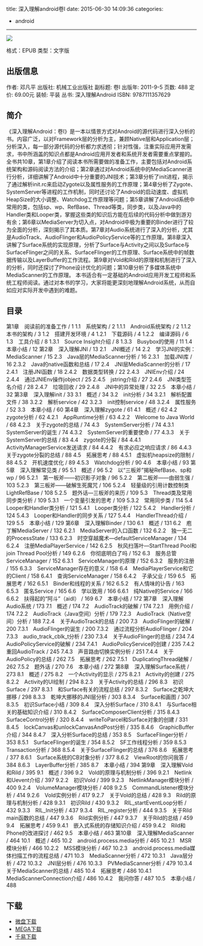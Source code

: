 title: 深入理解android卷I
date: 2015-06-30 14:09:36
categories:
  - android
---

![](http://img3.douban.com/lpic/s11171603.jpg)

格式：EPUB
类型：文字版

<!--more-->

## 出版信息 ##

作者: 邓凡平 
出版社: 机械工业出版社
副标题: 卷I
出版年: 2011-9-5
页数: 488
定价: 69.00元
装帧: 平装
丛书: 深入理解Android
ISBN: 9787111357629

## 简介 ##

《深入理解Android：卷I》是一本以情景方式对Android的源代码进行深入分析的书。内容广泛，以对Framework层的分析为主，兼顾Native层和Application层；分析深入，每一部分源代码的分析都力求透彻；针对性强，注重实际应用开发需求，书中所涵盖的知识点都是Android应用开发者和系统开发者需要重点掌握的。
全书共10章，第1章介绍了阅读本书所需要做的准备工作，主要包括对Android系统架构和源码阅读方法的介绍；第2章通过对Android系统中的MediaScanner进行分析，详细讲解了Android中十分重要的JNI技术；第3章分析了init进程，揭示了通过解析init.rc来启动Zygote以及属性服务的工作原理；第4章分析了Zygote、SystemServer等进程的工作机制，同时还讨论了Android的启动速度、虚拟机HeapSize的大小调整、Watchdog工作原理等问题；第5章讲解了Android系统中常用的类，包括sp、wp、RefBase、Thread等类，同步类，以及Java中的Handler类和Looper类，掌握这些类的知识后方能在后续的代码分析中做到游刃有余；第6章以MediaServer为切入点，对Android中极为重要的Binder进行了较为全面的分析，深刻揭示了其本质。第7章对Audio系统进行了深入的分析，尤其是AudioTrack、AudioFlinger和AudioPolicyService等的工作原理。第8章深入讲解了Surface系统的实现原理，分析了Surface与Activity之间以及Surface与SurfaceFlinger之间的关系、SurfaceFlinger的工作原理、Surface系统中的帧数据传输以及LayerBuffer的工作流程。第9章对Vold和Rild的原理和机制进行了深入的分析，同时还探讨了Phone设计优化的问题；第10章分析了多媒体系统中MediaScanner的工作原理。
本书适合有一定基础的Android应用开发工程师和系统工程师阅读。通过对本书的学习，大家将能更深刻地理解Android系统，从而自如应对实际开发中遇到的难题。

## 目录 ##

第1章　阅读前的准备工作 / 1
1.1　系统架构 / 2
1.1.1　Android系统架构 / 2
1.1.2　本书的架构 / 3
1.2　搭建开发环境 / 4
1.2.1　下载源码 / 4
1.2.2　编译源码 / 6
1.3　工具介绍 / 8
1.3.1　Source Insight介绍 / 8
1.3.3　Busybox的使用 / 11
1.4　本章小结 / 12
第2章　深入理解JNI / 13
2.1　JNI概述 / 14
2.2　学习JNI的实例：MediaScanner / 15
2.3　Java层的MediaScanner分析 / 16
2.3.1　加载JNI库 / 16
2.3.2　Java的native函数和总结 / 17
2.4　JNI层MediaScanner的分析 / 17
2.4.1　注册JNI函数 / 18
2.4.2　数据类型转换 / 22
2.4.3　JNIEnv介绍 / 24
2.4.4　通过JNIEnv操作jobject / 25
2.4.5　jstring介绍 / 27
2.4.6　JNI类型签名介绍 / 28
2.4.7　垃圾回收 / 29
2.4.8　JNI中的异常处理 / 32
2.5　本章小结 / 32
第3章　深入理解init / 33
3.1　概述 / 34
3.2　init分析 / 34
3.2.1　解析配置文件 / 38
3.2.2　解析service / 42
3.2.3　init控制service / 48
3.2.4　属性服务 / 52
3.3　本章小结 / 60
第4章　深入理解zygote / 61
4.1　概述 / 62
4.2　zygote分析 / 62
4.2.1　AppRuntime分析 / 63
4.2.2　Welcome to Java World / 68
4.2.3　关于zygote的总结 / 74
4.3　SystemServer分析 / 74
4.3.1　SystemServer的诞生 / 74
4.3.2　SystemServer的重要使命 / 77
4.3.3　关于 SystemServer的总结 / 83
4.4　zygote的分裂 / 84
4.4.1　ActivityManagerService发送请求 / 84
4.4.2　有求必应之响应请求 / 86
4.4.3　 关于zygote分裂的总结 / 88
4.5　拓展思考 / 88
4.5.1　虚拟机heapsize的限制 / 88
4.5.2　开机速度优化 / 89
4.5.3　Watchdog分析 / 90
4.6　本章小结 / 93
第5章　深入理解常见类 / 95
5.1　概述 / 96
5.2　以“三板斧”揭秘RefBase、sp和wp / 96
5.2.1　第一板斧——初识影子对象 / 96
5.2.2　第二板斧——由弱生强 / 103
5.2.3　第三板斧——破解生死魔咒 / 106
5.2.4　轻量级的引用计数控制类LightRefBase / 108
5.2.5　题外话—三板斧的来历 / 109
5.3　Thread类及常用同步类分析 / 109
5.3.1　一个变量引发的思考 / 109
5.3.2　常用同步类 / 114
5.4　Looper和Handler类分析 / 121
5.4.1　Looper类分析 / 122
5.4.2　Handler分析 / 124
5.4.3　Looper和Handler的同步关系 / 127
5.4.4　HandlerThread介绍 / 129
5.5　本章小结 / 129
第6章　深入理解Binder / 130
6.1　概述 / 131
6.2　庖丁解MediaServer / 132
6.2.1　MediaServer的入口函数 / 132
6.2.2　独一无二的ProcessState / 133
6.2.3　时空穿越魔术—defaultServiceManager / 134
6.2.4　注册MediaPlayerService / 142
6.2.5　秋风扫落叶—StartThread Pool和join Thread Pool分析 / 149
6.2.6　你彻底明白了吗 / 152
6.3　服务总管ServiceManager / 152
6.3.1　ServiceManager的原理 / 152
6.3.2　服务的注册 / 155
6.3.3　ServiceManager存在的意义 / 158
6.4　MediaPlayerService和它的Client / 158
6.4.1　查询ServiceManager / 158
6.4.2　子承父业 / 159
6.5　拓展思考 / 162
6.5.1　Binder和线程的关系 / 162
6.5.2　有人情味的讣告 / 163
6.5.3　匿名Service / 165
6.6　学以致用 / 166
6.6.1　纯Native的Service / 166
6.6.2　扶得起的“阿斗”（aidl） / 169
6.7　本章小结 / 172
第7章　深入理解Audio系统 / 173
7.1　概述 / 174
7.2　AudioTrack的破解 / 174
7.2.1　用例介绍 / 174
7.2.2　AudioTrack（Java空间）分析 / 179
7.2.3　AudioTrack（Native空间）分析 / 188
7.2.4　关于AudioTrack的总结 / 200
7.3　AudioFlinger的破解 / 200
7.3.1　AudioFlinger的诞生 / 200
7.3.2　通过流程分析AudioFlinger / 204
7.3.3　audio_track_cblk_t分析 / 230
7.3.4　关于AudioFlinger的总结 / 234
7.4　AudioPolicyService的破解 / 234
7.4.1　AudioPolicyService的创建 / 235
7.4.2　重回AudioTrack / 245
7.4.3　声音路由切换实例分析 / 251
7.4.4　关于AudioPolicy的总结 / 262
7.5　拓展思考 / 262
7.5.1　DuplicatingThread破解 / 262
7.5.2　题外话 / 270
7.6　本章小结 / 272
第8章　深入理解Surface系统 / 273
8.1　概述 / 275
8.2　一个Activity的显示 / 275
8.2.1　Activity的创建 / 275
8.2.2　Activity的UI绘制 / 294
8.2.3　关于Activity的总结 / 296
8.3　初识Surface / 297
8.3.1　和Surface有关的流程总结 / 297
8.3.2　Surface之乾坤大挪移 / 298
8.3.3　乾坤大挪移的JNI层分析 / 303
8.3.4　Surface和画图 / 307
8.3.5　初识Surface小结 / 309
8.4　深入分析Surface / 310
8.4.1　与Surface相关的基础知识介绍 / 310
8.4.2　SurfaceComposerClient分析 / 315
8.4.3　SurfaceControl分析 / 320
8.4.4　writeToParcel和Surface对象的创建 / 331
8.4.5　lockCanvas和unlockCanvasAndPost分析 / 335
8.4.6　GraphicBuffer介绍 / 344
8.4.7　深入分析Surface的总结 / 353
8.5　SurfaceFlinger分析 / 353
8.5.1　SurfaceFlinger的诞生 / 354
8.5.2　SF工作线程分析 / 359
8.5.3　Transaction分析 / 368
8.5.4　关于SurfaceFlinger的总结 / 376
8.6　拓展思考 / 377
8.6.1　Surface系统的CB对象分析 / 377
8.6.2　ViewRoot的你问我答 / 384
8.6.3　LayerBuffer分析 / 385
8.7　本章小结 / 394
第9章　深入理解Vold和Rild / 395
9.1　概述 / 396
9.2　Vold的原理与机制分析 / 396
9.2.1　Netlink和Uevent介绍 / 397
9.2.2　初识Vold / 399
9.2.3　NetlinkManager模块分析 / 400
9.2.4　VolumeManager模块分析 / 408
9.2.5　CommandListener模块分析 / 414
9.2.6　Vold实例分析 / 417
9.2.7　关于Vold的总结 / 428
9.3　Rild的原理与机制分析 / 428
9.3.1　初识Rild / 430
9.3.2　RIL_startEventLoop分析 / 432
9.3.3　RIL_Init分析 / 437
9.3.4　RIL_register分析 / 444
9.3.5　关于Rild main函数的总结 / 447
9.3.6　Rild实例分析 / 447
9.3.7　关于Rild的总结 / 459
9.4　拓展思考 / 459
9.4.1　嵌入式系统的存储知识介绍 / 459
9.4.2　Rild和Phone的改进探讨 / 462
9.5　本章小结 / 463
第10章　深入理解MediaScanner / 464
10.1　概述 / 465
10.2　android.process.media分析 / 465
10.2.1　MSR模块分析 / 466
10.2.2　MSS模块分析 / 467
10.2.3　android.process.media媒体扫描工作的流程总结 / 471
10.3　MediaScanner分析 / 472
10.3.1　Java层分析 / 472
10.3.2　JNI层分析 / 476
10.3.3　PVMediaScanner分析 / 479
10.3.4　关于MediaScanner的总结 / 485
10.4　拓展思考 / 486
10.4.1　MediaScannerConnection介绍 / 486
10.4.2　我问你答 / 487
10.5　本章小结 / 488

## 下载 ##

+ [微盘下载](http://vdisk.weibo.com/s/aADaW4YRFh2Uh)
+ [MEGA下载](https://mega.co.nz/#!6UdUnajb!Ql5VmqncbR8f7IsqkRpEnQ87WX18B7EVdtFDbdJzwXY)
+ [千易下载](http://1000eb.com/1dxjp)